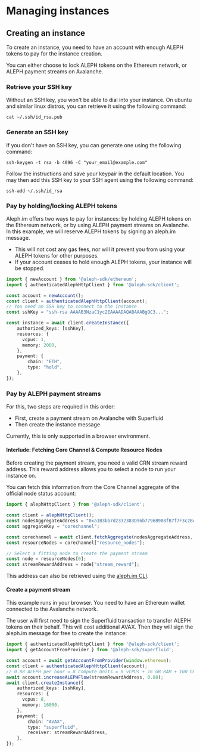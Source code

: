 # Managing instances

## Creating an instance

To create an instance, you need to have an account with enough ALEPH tokens to pay for the instance creation.

You can either choose to lock ALEPH tokens on the Ethereum network, or ALEPH payment streams on Avalanche.

### Retrieve your SSH key

Without an SSH key, you won't be able to dial into your instance.
On ubuntu and similar linux distros, you can retrieve it using the following command:

```shell
cat ~/.ssh/id_rsa.pub
```

### Generate an SSH key

If you don't have an SSH key, you can generate one using the following command:

```shell
ssh-keygen -t rsa -b 4096 -C "your_email@example.com"
```

Follow the instructions and save your keypair in the default location.
You may then add this SSH key to your SSH agent using the following command:

```shell
ssh-add ~/.ssh/id_rsa
```

### Pay by holding/locking ALEPH tokens

Aleph.im offers two ways to pay for instances: by holding ALEPH tokens on the Ethereum network, or by using ALEPH payment streams on Avalanche.
In this example, we will reserve ALEPH tokens by signing an aleph.im message.

- This will not cost any gas fees, nor will it prevent you from using your ALEPH tokens for other purposes.
- If your account ceases to hold enough ALEPH tokens, your instance will be stopped.

```typescript
import { newAccount } from '@aleph-sdk/ethereum';
import { authenticatedAlephHttpClient } from '@aleph-sdk/client';

const account = newAccount();
const client = authenticatedAlephHttpClient(account);
// You need an SSH key to connect to the instance
const sshKey = "ssh-rsa AAAAB3NzaC1yc2EAAAADAQABAAABgQC3...";

const instance = await client.createInstance({
    authorized_keys: [sshKey],
    resources: {
      vcpus: 1,
      memory: 2000,
    },
    payment: {
        chain: "ETH",
        type: "hold",
    },
});
```

### Pay by ALEPH payment streams

For this, two steps are required in this order:

- First, create a payment stream on Avalanche with Superfluid
- Then create the instance message

Currently, this is only supported in a browser environment.

#### Interlude: Fetching Core Channel & Compute Resource Nodes

Before creating the payment stream, you need a valid CRN stream reward address.
This reward address allows you to select a node to run your instance on.

You can fetch this information from the Core Channel aggregate of the official node status account:

```typescript
import { alephHttpClient } from '@aleph-sdk/client';

const client = alephHttpClient();
const nodesAggregateAddress = "0xa1B3bb7d2332383D96b7796B908fB7f7F3c2Be10";
const aggregateKey = "corechannel";

const corechannel = await client.fetchAggregate(nodesAggregateAddress, aggregateKey);
const resourceNodes = corechannel["resource_nodes"];

// Select a fitting node to create the payment stream
const node = resourceNodes[0];
const streamRewardAddress = node["stream_reward"];
```

This address can also be retrieved using the [aleph.im CLI](../../tools/aleph-client/usage.md#node-compute).

#### Create a payment stream

This example runs in your browser. You need to have an Ethereum wallet connected to the Avalanche network.

The user will first need to sign the Superfluid transaction to transfer ALEPH tokens on their behalf. This will cost additional AVAX.
Then they will sign the aleph.im message for free to create the instance:

```typescript
import { authenticatedAlephHttpClient } from '@aleph-sdk/client';
import { getAccountFromProvider } from '@aleph-sdk/superfluid';

const account = await getAccountFromProvider(window.ethereum);
const client = authenticatedAlephHttpClient(account);
// 0.88 ALEPH per hour = 8 Compute Units = 8 vCPUs + 16 GB RAM + 100 GB storage
await account.increaseALEPHFlow(streamRewardAddress, 0.88);
await client.createInstance({
    authorized_keys: [sshKey],
    resources: {
      vcpus: 8,
      memory: 16000,
    },
    payment: {
        chain: "AVAX",
        type: "superfluid",
        receiver: streamRewardAddress,
    },
});
```